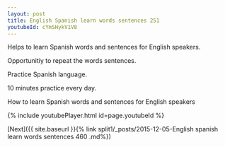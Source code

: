 ```yaml
---
layout: post
title: English Spanish learn words sentences 251 
youtubeId: cYmSHykV1V8
---
```

 
 
Helps to learn Spanish words and sentences for English speakers.

Opportunitiy to repeat the words sentences. 

Practice Spanish language. 
 
10 minutes practice every day. 
 
How to learn Spanish words and sentences for English speakers 
 
{% include youtubePlayer.html id=page.youtubeId %}
 
 
[Next]({{ site.baseurl }}{% link  split1/_posts/2015-12-05-English spanish learn words sentences 460 .md%})
 
